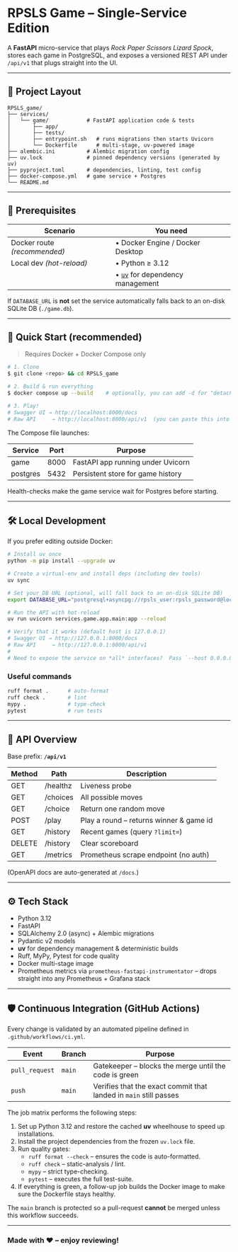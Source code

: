 # RPSLS Game – Single-Service Edition

A **FastAPI** micro-service that plays *Rock Paper Scissors Lizard Spock*, stores each game in PostgreSQL, and exposes a versioned REST API under `/api/v1` that plugs straight into the UI.

---

## 📂 Project Layout

```
RPSLS_game/
├── services/
│   └── game/            # FastAPI application code & tests
│       ├── app/
│       ├── tests/
│       ├── entrypoint.sh   # runs migrations then starts Uvicorn
│       └── Dockerfile      # multi-stage, uv-powered image
├── alembic.ini          # Alembic migration config
├── uv.lock              # pinned dependency versions (generated by uv)
├── pyproject.toml       # dependencies, linting, test config
├── docker-compose.yml   # game service + Postgres
└── README.md
```

---

## 🔑 Prerequisites

| Scenario | You need |
|----------|----------|
| Docker route *(recommended)* | • Docker Engine / Docker Desktop  
| Local dev *(hot-reload)* | • Python ≥ 3.12  
|                              | • [`uv`](https://github.com/astral-sh/uv) for dependency management |

If `DATABASE_URL` is **not** set the service automatically falls back to an on-disk SQLite DB (`./game.db`).

---

## 🚀 Quick Start (recommended)

> Requires Docker + Docker Compose only

```bash
# 1. Clone
$ git clone <repo> && cd RPSLS_game

# 2. Build & run everything
$ docker compose up --build    # optionally, you can add -d for "detached"

# 3. Play!
# Swagger UI → http://localhost:8000/docs
# Raw API     → http://localhost:8000/api/v1  (you can paste this into the "Root URL" field on https://codechallenge.boohma.com/)
```

The Compose file launches:

| Service | Port | Purpose |
|---------|------|---------|
| game    | 8000 | FastAPI app running under Uvicorn |
| postgres| 5432 | Persistent store for game history |

Health-checks make the game service wait for Postgres before starting.

---

## 🛠️ Local Development

If you prefer editing outside Docker:

```bash
# Install uv once
python -m pip install --upgrade uv

# Create a virtual-env and install deps (including dev tools)
uv sync

# Set your DB URL (optional, will fall back to an on-disk SQLite DB)
export DATABASE_URL="postgresql+asyncpg://rpsls_user:rpsls_password@localhost:5432/rpsls_db"

# Run the API with hot-reload
uv run uvicorn services.game.app.main:app --reload

# Verify that it works (default host is 127.0.0.1)
# Swagger UI → http://127.0.0.1:8000/docs
# Raw API     → http://127.0.0.1:8000/api/v1
#
# Need to expose the service on *all* interfaces?  Pass `--host 0.0.0.0`.
```

### Useful commands
```bash
ruff format .      # auto-format
ruff check .       # lint
mypy .             # type-check
pytest             # run tests
```

---


## 📑 API Overview

Base prefix: **`/api/v1`**

| Method | Path             | Description |
|--------|------------------|-------------|
| GET    | /healthz         | Liveness probe |
| GET    | /choices         | All possible moves |
| GET    | /choice          | Return one random move |
| POST   | /play            | Play a round – returns winner & game id |
| GET    | /history         | Recent games (query `?limit=`) |
| DELETE | /history         | Clear scoreboard |
| GET    | /metrics         | Prometheus scrape endpoint (no auth) |

(OpenAPI docs are auto-generated at `/docs`.)

---

## ⚙️ Tech Stack

* Python 3.12
* FastAPI  
* SQLAlchemy 2.0 (async) + Alembic migrations  
* Pydantic v2 models
* **uv** for dependency management & deterministic builds
* Ruff, MyPy, Pytest for code quality
* Docker multi-stage image
* Prometheus metrics via `prometheus-fastapi-instrumentator` – drops straight into any Prometheus + Grafana stack

---

## 🛡️ Continuous Integration (GitHub Actions)

Every change is validated by an automated pipeline defined in `.github/workflows/ci.yml`.

| Event | Branch | Purpose |
|-------|--------|---------|
| `pull_request` | `main` | Gatekeeper – blocks the merge until the code is green |
| `push` | `main` | Verifies that the exact commit that landed in `main` still passes |

The job matrix performs the following steps:
1. Set up Python 3.12 and restore the cached **uv** wheelhouse to speed up installations.
2. Install the project dependencies from the frozen `uv.lock` file.
3. Run quality gates:
   * `ruff format --check` – ensures the code is auto-formatted.
   * `ruff check` – static-analysis / lint.
   * `mypy` – strict type-checking.
   * `pytest` – executes the full test-suite.
4. If everything is green, a follow-up job builds the Docker image to make sure the Dockerfile stays healthy.

The `main` branch is protected so a pull-request **cannot** be merged unless this workflow succeeds.

---

### Made with ❤️ – enjoy reviewing!
